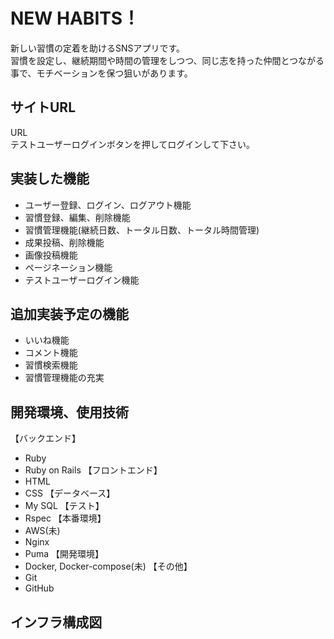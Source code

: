 # NEW HABITS！

新しい習慣の定着を助けるSNSアプリです。  
習慣を設定し、継続期間や時間の管理をしつつ、同じ志を持った仲間とつながる事で、モチベーションを保つ狙いがあります。

## サイトURL

URL  
テストユーザーログインボタンを押してログインして下さい。

## 実装した機能

* ユーザー登録、ログイン、ログアウト機能
* 習慣登録、編集、削除機能
* 習慣管理機能(継続日数、トータル日数、トータル時間管理)
* 成果投稿、削除機能
* 画像投稿機能
* ページネーション機能
* テストユーザーログイン機能

## 追加実装予定の機能

* いいね機能
* コメント機能
* 習慣検索機能
* 習慣管理機能の充実

## 開発環境、使用技術

【バックエンド】  
* Ruby
* Ruby on Rails
【フロントエンド】  
* HTML
* CSS
【データベース】  
* My SQL
【テスト】  
* Rspec
【本番環境】  
* AWS(未)
* Nginx
* Puma
【開発環境】  
* Docker, Docker-compose(未)
【その他】  
* Git
* GitHub

## インフラ構成図
